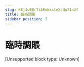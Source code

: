 ```yaml
---
slug: KEj4wE8rTiAEnkksleXcdu71n2f
title: 臨時調賬
sidebar_position: 7
---
```



# 臨時調賬


[Unsupported block type: Unknown]


